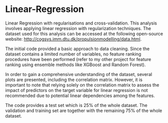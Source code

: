 # Linear-Regression
Linear Regression with regularisations and cross-validation.
This analysis involves applying linear regression with regularization techniques. The dataset used for this analysis can be accessed at the following open-source website: http://cogsys.imm.dtu.dk/propulsionmodelling/data.html.

The initial code provided a basic approach to data cleaning. Since the dataset contains a limited number of variables, no feature ranking procedures have been performed (refer to my other project for feature ranking using ensemble methods like XGBoost and Random Forest).

In order to gain a comprehensive understanding of the dataset, several plots are presented, including the correlation matrix. However, it is important to note that relying solely on the correlation matrix to assess the impact of predictors on the target variable for linear regression is not recommended due to potential linear dependencies among the features.

The code provides a test set which is 25% of the whole dataset. The validation and training set are together with the remaining 75% of the whole dataset.
